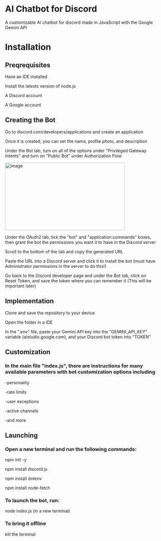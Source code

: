 # AI Chatbot for Discord
A customizable AI chatbot for discord made in JavaScript with the Google Gemini API

# Installation

## Preqrequisites
Have an IDE installed

Install the latests version of node.js

A Discord account

A Google account

## Creating the Bot
Go to discord.com/developers/applications and create an application

Once it is created, you can set the name, profile photo, and description

Under the Bot tab, turn on all of the options under "Privileged Gateway Intents" and turn on "Public Bot" under Authorization Flow

<img width="394.25" height="223.25" alt="image" src="https://github.com/user-attachments/assets/834cee0e-379e-49da-9ad6-7cf743684208" />

Under the OAuth2 tab, tick the "bot" and "application.commands" boxes, then grant the bot the permissions you want it to have in the Discord server

Scroll to the bottom of the tab and copy the generated URL

Paste the URL into a Discord server and click it to install the bot (must have Administrator permissions in the server to do this!)

Go back to the Discord developer page and under the Bot tab, click on Reset Token, and save the token where you can remember it (This will be important later)

## Implementation

Clone and save the repository to your device

Open the folder in a IDE

In the ".env" file, paste your Gemini API key into the "GEMINI_API_KEY" variable (aistudio.google.com), and your Discord bot token into "TOKEN"

## Customization
### In the main file "index.js", there are instructions for many available parameters with bot customization options including

  -personality

  -rate limits

  -user exceptions

  -active channels

  -and more

## Launching

### Open a new terminal and run the following commands:

  npm init -y

  npm install discord.js

  npm install dotenv

  npm install node-fetch

### To launch the bot, run:

node index.js (in a new terminal)

### To bring it offline 

kill the terminal

